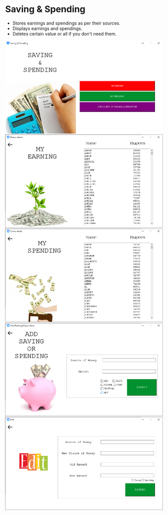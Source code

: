 # Saving & Spending

- Stores earnings and spendings as per their sources.
- Displays earnings and spendings.
- Deletes certain value or all if you don't need them.

<img src="included files/1.png">
<img src="included files/2.png">
<img src="included files/3.png">
<img src="included files/4.png">
<img src="included files/5.png">
